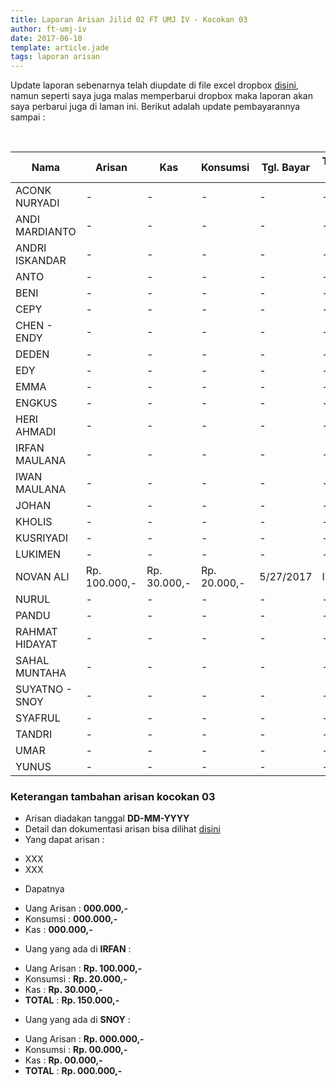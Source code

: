 ```yaml
---
title: Laporan Arisan Jilid 02 FT UMJ IV - Kocokan 03
author: ft-umj-iv
date: 2017-06-10
template: article.jade
tags: laporan arisan
---
```


Update laporan sebenarnya telah diupdate di file excel dropbox [disini](https://www.dropbox.com/s/lqrvit24hfh3fot/Arisan%20UMJ%20TechInfo4%20Jilid%2002.xlsx?dl=0), namun seperti saya juga malas memperbarui dropbox maka laporan akan saya perbarui juga di laman ini. Berikut adalah update pembayarannya sampai :

<br/>
<span class="more"></span>


|Nama						| Arisan 		  	| Kas 			| Konsumsi 		| Tgl. Bayar	| Transfered To |
|--------------------------	|-------------------|---------------|---------------|---------------|---------------|
| ACONK NURYADI 			|- 			  		| -				| -				|-				|-				|
| ANDI MARDIANTO 			|- 			  		| -				| -				|-				|-				|
| ANDRI ISKANDAR 			|- 			  		| -				| -				|-				|-				|
| ANTO  						  |- 			  		| -				| -				|-				|-				|
| BENI 						    |- 			  		| -				| -				|-				|-				|
| CEPY 						    |- 			  		| -				| -				|-				|-				|
| CHEN - ENDY 				|- 			  		| -				| -				|-				|-				|
| DEDEN 					    |- 			  		| -				| -				|-				|-				|
| EDY 						    |- 			  		| -				| -				|-				|-				|
| EMMA 						    |- 			  		| -				| -				|-				|-				|
| ENGKUS 					    |- 			  		| -				| -				|-				|-				|
| HERI AHMADI 				|- 			  		| -				| -				|-				|-				|
| IRFAN MAULANA 			|- 			  		| -				| -				|-				|-				|
| IWAN MAULANA 				|- 			  		| -				| -				|-				|-				|
| JOHAN 					    |- 			  		| -				| -				|-				|-				|
| KHOLIS 					    |- 			  		| -				| -				|-				|-				|
| KUSRIYADI 				  |- 			  		| -				| -				|-				|-				|
| LUKIMEN 					  |- 			  		| -				| -				|-				|-				|
| NOVAN ALI 				  |Rp. 100.000,- 		|Rp. 30.000,-	| Rp. 20.000,-	|5/27/2017		| IRFAN			|
| NURUL				 		    |- 			  		| -				| -				|-				|-				|
| PANDU 					    |- 			  		| -				| -				|-				|-				|
| RAHMAT HIDAYAT 			|- 			  		| -				| -				|-				|-				|
| SAHAL MUNTAHA 			|- 			  		| -				| -				|-				|-				|
| SUYATNO - SNOY 			|- 			  		| -				| -				|-				|-				|
| SYAFRUL 					  |- 			  		| -				| -				|-				|-				|
| TANDRI 					    |- 			  		| -				| -				|-				|-				|
| UMAR 						    |- 			  		| -				| -				|-				|-				|
| YUNUS 					    |- 			  		| -				| -				|-				|-				|



### Keterangan tambahan arisan kocokan 03
+ Arisan diadakan tanggal **DD-MM-YYYY**
+ Detail dan dokumentasi arisan bisa dilihat [disini](#link)
+ Yang dapat arisan :
 - XXX
 - XXX
+ Dapatnya
 - Uang Arisan	 : **000.000,-**
 - Konsumsi 	   : **000.000,-**
 - Kas 			     : **000.000,-**
+ Uang yang ada di **IRFAN** :
 - Uang Arisan	 : **Rp.   100.000,-**
 - Konsumsi 	   : **Rp.    20.000,-**
 - Kas 			     : **Rp.    30.000,-**
 - **TOTAL**	   : **Rp.   150.000,-**
+ Uang yang ada di **SNOY** :
 - Uang Arisan	 : **Rp. 000.000,-**
 - Konsumsi 	   : **Rp.  00.000,-**
 - Kas 			     : **Rp.  00.000,-**
 - **TOTAL**	   : **Rp. 000.000,-**
